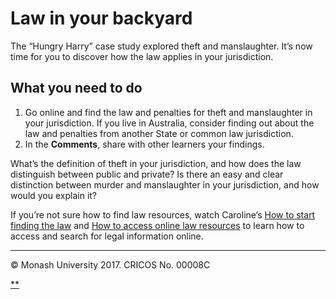 # Law in your backyard

The “Hungry Harry” case study explored theft and manslaughter. It’s now time for you to discover how the law applies in your jurisdiction.

## What you need to do

1. Go online and find the law and penalties for theft and manslaughter in your jurisdiction. If you live in Australia, consider finding out about the law and penalties from another State or common law jurisdiction.
2. In the **Comments**, share with other learners your findings.

What’s the definition of theft in your jurisdiction, and how does the law distinguish between public and private? Is there an easy and clear distinction between murder and manslaughter in your jurisdiction, and how would you explain it?

If you’re not sure how to find law resources, watch Caroline’s [How to start finding the law](https://www.futurelearn.com/courses/law-for-non-lawyers/3/steps/177718) and [How to access online law resources](https://www.futurelearn.com/courses/law-for-non-lawyers/3/steps/177719) to learn how to access and search for legal information online.

------

© Monash University 2017. CRICOS No. 00008C

[**](https://www.futurelearn.com/courses/law-for-non-lawyers/3/steps/177750#fl-comments)